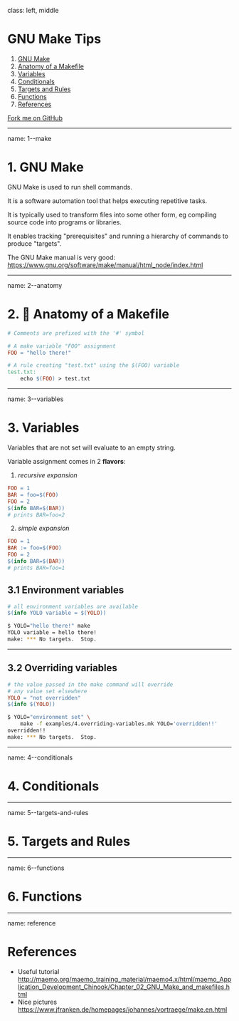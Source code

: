 class: left, middle

# GNU Make Tips

1. [GNU Make](#1--make)
2. [Anatomy of a Makefile](#2--anatomy)
3. [Variables](#3--variables)
4. [Conditionals](#4--conditionals)
5. [Targets and Rules](#5--targets-and-rules)
6. [Functions](#6--functions)
100. [References](#reference)

<a class="github-fork-ribbon" href="https://github.com/noahp/gnu-make-tips" data-ribbon="Fork me on GitHub" title="Fork me on GitHub">Fork me on GitHub</a>

---
name: 1--make

# 1. GNU Make

GNU Make is used to run shell commands.

It is a software automation tool that helps executing repetitive tasks.

It is typically used to transform files into some other form, eg compiling
source code into programs or libraries.

It enables tracking "prerequisites" and running a hierarchy of commands to
produce "targets".

The GNU Make manual is very good:
https://www.gnu.org/software/make/manual/html_node/index.html

---
name: 2--anatomy

# 2. 🧩 Anatomy of a Makefile

```makefile
# Comments are prefixed with the '#' symbol

# A make variable "FOO" assignment
FOO = "hello there!"

# A rule creating "test.txt" using the $(FOO) variable
test.txt:
	echo $(FOO) > test.txt
```

---
name: 3--variables

# 3. Variables

Variables that are not set will evaluate to an empty string.

Variable assignment comes in 2 **flavors**:

1. *recursive expansion*

 ```makefile
 FOO = 1
 BAR = foo=$(FOO)
 FOO = 2
 $(info BAR=$(BAR))
 # prints BAR=foo=2
 ```

2. *simple expansion*

 ```makefile
 FOO = 1
 BAR := foo=$(FOO)
 FOO = 2
 $(info BAR=$(BAR))
 # prints BAR=foo=1
 ```

## 3.1 Environment variables

```makefile
# all environment variables are available
$(info YOLO variable = $(YOLO))
```

```bash
$ YOLO="hello there!" make
YOLO variable = hello there!
make: *** No targets.  Stop.
```

---

## 3.2 Overriding variables

```makefile
# the value passed in the make command will override
# any value set elsewhere
YOLO = "not overridden"
$(info $(YOLO))
```

```bash
$ YOLO="environment set" \
    make -f examples/4.overriding-variables.mk YOLO='overridden!!'
overridden!!
make: *** No targets.  Stop.
```

---
name: 4--conditionals

# 4. Conditionals

---
name: 5--targets-and-rules

# 5. Targets and Rules

---
name: 6--functions

# 6. Functions

---
name: reference

# References

- Useful tutorial
 http://maemo.org/maemo_training_material/maemo4.x/html/maemo_Application_Development_Chinook/Chapter_02_GNU_Make_and_makefiles.html
- Nice pictures
 https://www.jfranken.de/homepages/johannes/vortraege/make.en.html
